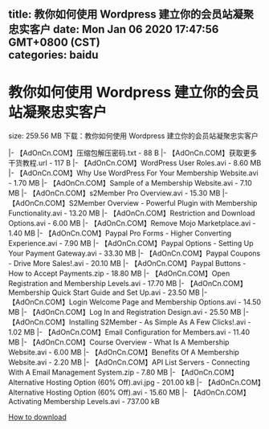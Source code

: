 
title: 教你如何使用 Wordpress 建立你的会员站凝聚忠实客户
date: Mon Jan 06 2020 17:47:56 GMT+0800 (CST)    
categories: baidu
---

# 教你如何使用 Wordpress 建立你的会员站凝聚忠实客户
size: 259.56 MB
 下载：教你如何使用 Wordpress 建立你的会员站凝聚忠实客户
 
|- 【AdOnCn.COM】压缩包解压密码.txt - 88 B
|- 【AdOnCn.COM】获取更多干货教程.url - 117 B
|- 【AdOnCn.COM】WordPress User Roles.avi - 8.60 MB
|- 【AdOnCn.COM】Why Use WordPress For Your Membership Website.avi - 1.70 MB
|- 【AdOnCn.COM】Sample of a Membership Website.avi - 7.10 MB
|- 【AdOnCn.COM】s2Member Pro Overview.avi - 15.30 MB
|- 【AdOnCn.COM】S2Member Overview - Powerful Plugin with Membership Functionality.avi - 13.20 MB
|- 【AdOnCn.COM】Restriction and Download Options.avi - 6.00 MB
|- 【AdOnCn.COM】Remove Mojo Marketplace.avi - 1.40 MB
|- 【AdOnCn.COM】Paypal Pro Forms - Higher Converting Experience.avi - 7.90 MB
|- 【AdOnCn.COM】Paypal Options - Setting Up Your Payment Gateway.avi - 33.30 MB
|- 【AdOnCn.COM】Paypal Coupons - Drive More Sales!.avi - 20.10 MB
|- 【AdOnCn.COM】Paypal Buttons - How to Accept Payments.zip - 18.80 MB
|- 【AdOnCn.COM】Open Registration and Membership Levels.avi - 17.70 MB
|- 【AdOnCn.COM】Membership Quick Start Guide and Set Up.avi - 23.50 MB
|- 【AdOnCn.COM】Login Welcome Page and Membership Options.avi - 14.50 MB
|- 【AdOnCn.COM】Log In and Registration Design.avi - 25.50 MB
|- 【AdOnCn.COM】Installing S2Member - As Simple As A Few Clicks!.avi - 1.02 MB
|- 【AdOnCn.COM】Email Configuration for Members.avi - 11.40 MB
|- 【AdOnCn.COM】Course Overview - What Is A Membership Website.avi - 6.00 MB
|- 【AdOnCn.COM】Benefits Of A Membership Website.avi - 2.20 MB
|- 【AdOnCn.COM】API List Servers - Connecting With A Email Management System.zip - 7.80 MB
|- 【AdOnCn.COM】Alternative Hosting Option (60% Off).avi.jpg - 201.00 kB
|- 【AdOnCn.COM】Alternative Hosting Option (60% Off).avi - 15.60 MB
|- 【AdOnCn.COM】Activating Membership Levels.avi - 737.00 kB

[How to download](https://bpcam.bemobtrk.com/go/2ceec3aa-1ca2-46d6-b9ff-aaa5c184517c?jno=646)
